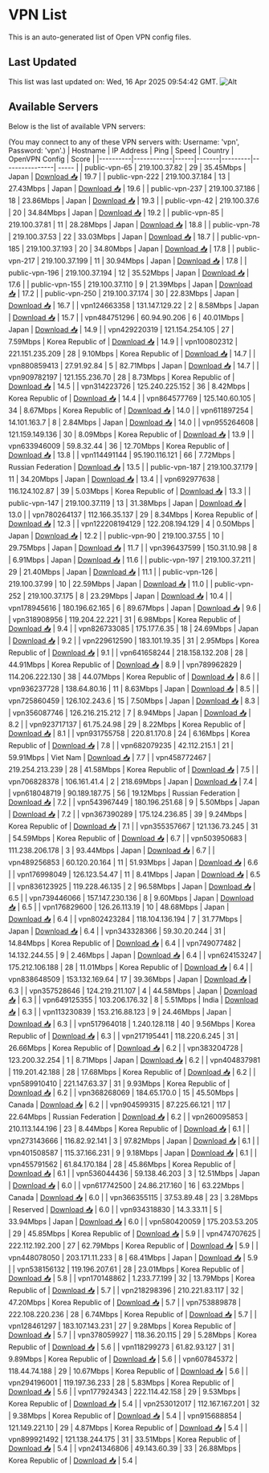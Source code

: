 # VPN List

This is an auto-generated list of Open VPN config files.

## Last Updated

This list was last updated on: Wed, 16 Apr 2025 09:54:42 GMT.
![Alt](https://repobeats.axiom.co/api/embed/186b98318ef1479477931607c1ad7d823f12451f.svg "Repobeats analytics image")

## Available Servers

Below is the list of available VPN servers:

(You may connect to any of these VPN servers with: Username: 'vpn', Password: 'vpn'.)
| Hostname | IP Address | Ping | Speed | Country | OpenVPN Config | Score |
|----------|------------|------|-------|---------|----------------| ----- |
| public-vpn-65 | 219.100.37.82 | 29 | 35.45Mbps | Japan | [Download 📥](./configs/server_0_JP.ovpn) | 19.7 |
| public-vpn-222 | 219.100.37.184 | 13 | 27.43Mbps | Japan | [Download 📥](./configs/server_1_JP.ovpn) | 19.6 |
| public-vpn-237 | 219.100.37.186 | 18 | 23.86Mbps | Japan | [Download 📥](./configs/server_2_JP.ovpn) | 19.3 |
| public-vpn-42 | 219.100.37.6 | 20 | 34.84Mbps | Japan | [Download 📥](./configs/server_3_JP.ovpn) | 19.2 |
| public-vpn-85 | 219.100.37.81 | 11 | 28.28Mbps | Japan | [Download 📥](./configs/server_4_JP.ovpn) | 18.8 |
| public-vpn-78 | 219.100.37.53 | 22 | 33.03Mbps | Japan | [Download 📥](./configs/server_5_JP.ovpn) | 18.7 |
| public-vpn-185 | 219.100.37.193 | 20 | 34.80Mbps | Japan | [Download 📥](./configs/server_6_JP.ovpn) | 17.8 |
| public-vpn-217 | 219.100.37.199 | 11 | 30.94Mbps | Japan | [Download 📥](./configs/server_7_JP.ovpn) | 17.8 |
| public-vpn-196 | 219.100.37.194 | 12 | 35.52Mbps | Japan | [Download 📥](./configs/server_8_JP.ovpn) | 17.6 |
| public-vpn-155 | 219.100.37.110 | 9 | 21.39Mbps | Japan | [Download 📥](./configs/server_9_JP.ovpn) | 17.2 |
| public-vpn-250 | 219.100.37.174 | 30 | 22.83Mbps | Japan | [Download 📥](./configs/server_10_JP.ovpn) | 16.7 |
| vpn124663358 | 131.147.129.22 | 2 | 8.58Mbps | Japan | [Download 📥](./configs/server_11_JP.ovpn) | 15.7 |
| vpn484751296 | 60.94.90.206 | 6 | 40.01Mbps | Japan | [Download 📥](./configs/server_12_JP.ovpn) | 14.9 |
| vpn429220319 | 121.154.254.105 | 27 | 7.59Mbps | Korea Republic of | [Download 📥](./configs/server_13_KR.ovpn) | 14.9 |
| vpn100802312 | 221.151.235.209 | 28 | 9.10Mbps | Korea Republic of | [Download 📥](./configs/server_14_KR.ovpn) | 14.7 |
| vpn880859413 | 27.91.92.84 | 5 | 82.71Mbps | Japan | [Download 📥](./configs/server_15_JP.ovpn) | 14.7 |
| vpn909782197 | 121.155.236.70 | 28 | 8.73Mbps | Korea Republic of | [Download 📥](./configs/server_16_KR.ovpn) | 14.5 |
| vpn314223726 | 125.240.225.152 | 36 | 8.42Mbps | Korea Republic of | [Download 📥](./configs/server_17_KR.ovpn) | 14.4 |
| vpn864577769 | 125.140.60.105 | 34 | 8.67Mbps | Korea Republic of | [Download 📥](./configs/server_18_KR.ovpn) | 14.0 |
| vpn611897254 | 14.101.163.7 | 8 | 2.84Mbps | Japan | [Download 📥](./configs/server_19_JP.ovpn) | 14.0 |
| vpn955264608 | 121.159.149.136 | 30 | 8.09Mbps | Korea Republic of | [Download 📥](./configs/server_20_KR.ovpn) | 13.9 |
| vpn633946009 | 59.8.32.44 | 36 | 12.70Mbps | Korea Republic of | [Download 📥](./configs/server_21_KR.ovpn) | 13.8 |
| vpn114491144 | 95.190.116.121 | 66 | 7.72Mbps | Russian Federation | [Download 📥](./configs/server_22_RU.ovpn) | 13.5 |
| public-vpn-187 | 219.100.37.179 | 11 | 34.20Mbps | Japan | [Download 📥](./configs/server_23_JP.ovpn) | 13.4 |
| vpn692977638 | 116.124.102.87 | 39 | 5.03Mbps | Korea Republic of | [Download 📥](./configs/server_24_KR.ovpn) | 13.3 |
| public-vpn-147 | 219.100.37.119 | 13 | 31.38Mbps | Japan | [Download 📥](./configs/server_25_JP.ovpn) | 13.0 |
| vpn780264137 | 112.166.35.137 | 29 | 8.34Mbps | Korea Republic of | [Download 📥](./configs/server_26_KR.ovpn) | 12.3 |
| vpn122208194129 | 122.208.194.129 | 4 | 0.50Mbps | Japan | [Download 📥](./configs/server_27_JP.ovpn) | 12.2 |
| public-vpn-90 | 219.100.37.55 | 10 | 29.75Mbps | Japan | [Download 📥](./configs/server_28_JP.ovpn) | 11.7 |
| vpn396437599 | 150.31.10.98 | 8 | 6.91Mbps | Japan | [Download 📥](./configs/server_29_JP.ovpn) | 11.6 |
| public-vpn-197 | 219.100.37.211 | 29 | 21.40Mbps | Japan | [Download 📥](./configs/server_30_JP.ovpn) | 11.1 |
| public-vpn-126 | 219.100.37.99 | 10 | 22.59Mbps | Japan | [Download 📥](./configs/server_31_JP.ovpn) | 11.0 |
| public-vpn-252 | 219.100.37.175 | 8 | 23.29Mbps | Japan | [Download 📥](./configs/server_32_JP.ovpn) | 10.4 |
| vpn178945616 | 180.196.62.165 | 6 | 89.67Mbps | Japan | [Download 📥](./configs/server_33_JP.ovpn) | 9.6 |
| vpn318908956 | 119.204.22.221 | 31 | 6.98Mbps | Korea Republic of | [Download 📥](./configs/server_34_KR.ovpn) | 9.4 |
| vpn826733085 | 175.177.6.35 | 18 | 24.69Mbps | Japan | [Download 📥](./configs/server_35_JP.ovpn) | 9.2 |
| vpn229612590 | 183.101.19.35 | 31 | 2.95Mbps | Korea Republic of | [Download 📥](./configs/server_36_KR.ovpn) | 9.1 |
| vpn641658244 | 218.158.132.208 | 28 | 44.91Mbps | Korea Republic of | [Download 📥](./configs/server_37_KR.ovpn) | 8.9 |
| vpn789962829 | 114.206.222.130 | 38 | 44.07Mbps | Korea Republic of | [Download 📥](./configs/server_38_KR.ovpn) | 8.6 |
| vpn936237728 | 138.64.80.16 | 11 | 8.63Mbps | Japan | [Download 📥](./configs/server_39_JP.ovpn) | 8.5 |
| vpn725860459 | 126.102.243.6 | 15 | 7.50Mbps | Japan | [Download 📥](./configs/server_40_JP.ovpn) | 8.3 |
| vpn356087746 | 126.216.215.212 | 7 | 8.94Mbps | Japan | [Download 📥](./configs/server_41_JP.ovpn) | 8.2 |
| vpn923717137 | 61.75.24.98 | 29 | 8.22Mbps | Korea Republic of | [Download 📥](./configs/server_42_KR.ovpn) | 8.1 |
| vpn931755758 | 220.81.170.8 | 24 | 6.16Mbps | Korea Republic of | [Download 📥](./configs/server_43_KR.ovpn) | 7.8 |
| vpn682079235 | 42.112.215.1 | 21 | 59.91Mbps | Viet Nam | [Download 📥](./configs/server_44_VN.ovpn) | 7.7 |
| vpn458772467 | 219.254.213.239 | 28 | 41.58Mbps | Korea Republic of | [Download 📥](./configs/server_45_KR.ovpn) | 7.5 |
| vpn706828378 | 106.161.41.4 | 2 | 218.69Mbps | Japan | [Download 📥](./configs/server_46_JP.ovpn) | 7.4 |
| vpn618048719 | 90.189.187.75 | 56 | 19.12Mbps | Russian Federation | [Download 📥](./configs/server_47_RU.ovpn) | 7.2 |
| vpn543967449 | 180.196.251.68 | 9 | 5.50Mbps | Japan | [Download 📥](./configs/server_48_JP.ovpn) | 7.2 |
| vpn367390289 | 175.124.236.85 | 39 | 9.24Mbps | Korea Republic of | [Download 📥](./configs/server_49_KR.ovpn) | 7.1 |
| vpn355357667 | 121.136.73.245 | 31 | 54.59Mbps | Korea Republic of | [Download 📥](./configs/server_50_KR.ovpn) | 6.7 |
| vpn503950683 | 111.238.206.178 | 3 | 93.44Mbps | Japan | [Download 📥](./configs/server_51_JP.ovpn) | 6.7 |
| vpn489256853 | 60.120.20.164 | 11 | 51.93Mbps | Japan | [Download 📥](./configs/server_52_JP.ovpn) | 6.6 |
| vpn176998049 | 126.123.54.47 | 11 | 8.41Mbps | Japan | [Download 📥](./configs/server_53_JP.ovpn) | 6.5 |
| vpn836123925 | 119.228.46.135 | 2 | 96.58Mbps | Japan | [Download 📥](./configs/server_54_JP.ovpn) | 6.5 |
| vpn739446066 | 157.147.230.136 | 8 | 9.60Mbps | Japan | [Download 📥](./configs/server_55_JP.ovpn) | 6.5 |
| vpn176829600 | 126.26.113.19 | 10 | 48.68Mbps | Japan | [Download 📥](./configs/server_56_JP.ovpn) | 6.4 |
| vpn802423284 | 118.104.136.194 | 7 | 31.77Mbps | Japan | [Download 📥](./configs/server_57_JP.ovpn) | 6.4 |
| vpn343328366 | 59.30.20.244 | 31 | 14.84Mbps | Korea Republic of | [Download 📥](./configs/server_58_KR.ovpn) | 6.4 |
| vpn749077482 | 14.132.244.55 | 9 | 2.46Mbps | Japan | [Download 📥](./configs/server_59_JP.ovpn) | 6.4 |
| vpn624153247 | 175.212.106.188 | 28 | 11.01Mbps | Korea Republic of | [Download 📥](./configs/server_60_KR.ovpn) | 6.4 |
| vpn838648509 | 153.132.169.64 | 17 | 39.36Mbps | Japan | [Download 📥](./configs/server_61_JP.ovpn) | 6.3 |
| vpn357528646 | 124.219.211.107 | 4 | 44.58Mbps | Japan | [Download 📥](./configs/server_62_JP.ovpn) | 6.3 |
| vpn649125355 | 103.206.176.32 | 8 | 5.51Mbps | India | [Download 📥](./configs/server_63_IN.ovpn) | 6.3 |
| vpn113230839 | 153.216.88.123 | 9 | 24.46Mbps | Japan | [Download 📥](./configs/server_64_JP.ovpn) | 6.3 |
| vpn517964018 | 1.240.128.118 | 40 | 9.56Mbps | Korea Republic of | [Download 📥](./configs/server_65_KR.ovpn) | 6.3 |
| vpn217195441 | 118.220.6.245 | 31 | 26.66Mbps | Korea Republic of | [Download 📥](./configs/server_66_KR.ovpn) | 6.2 |
| vpn383204728 | 123.200.32.254 | 1 | 8.71Mbps | Japan | [Download 📥](./configs/server_67_JP.ovpn) | 6.2 |
| vpn404837981 | 119.201.42.188 | 28 | 17.68Mbps | Korea Republic of | [Download 📥](./configs/server_68_KR.ovpn) | 6.2 |
| vpn589910410 | 221.147.63.37 | 31 | 9.93Mbps | Korea Republic of | [Download 📥](./configs/server_69_KR.ovpn) | 6.2 |
| vpn368268069 | 184.65.170.0 | 15 | 45.50Mbps | Canada | [Download 📥](./configs/server_70_CA.ovpn) | 6.2 |
| vpn904599315 | 87.225.66.121 | 117 | 22.64Mbps | Russian Federation | [Download 📥](./configs/server_71_RU.ovpn) | 6.2 |
| vpn260095853 | 210.113.144.196 | 23 | 8.44Mbps | Korea Republic of | [Download 📥](./configs/server_72_KR.ovpn) | 6.1 |
| vpn273143666 | 116.82.92.141 | 3 | 97.82Mbps | Japan | [Download 📥](./configs/server_73_JP.ovpn) | 6.1 |
| vpn401508587 | 115.37.166.231 | 9 | 9.18Mbps | Japan | [Download 📥](./configs/server_74_JP.ovpn) | 6.1 |
| vpn455791562 | 61.84.170.184 | 28 | 45.86Mbps | Korea Republic of | [Download 📥](./configs/server_75_KR.ovpn) | 6.1 |
| vpn536044436 | 59.138.46.203 | 3 | 12.51Mbps | Japan | [Download 📥](./configs/server_76_JP.ovpn) | 6.0 |
| vpn617742500 | 24.86.217.160 | 16 | 63.22Mbps | Canada | [Download 📥](./configs/server_77_CA.ovpn) | 6.0 |
| vpn366355115 | 37.53.89.48 | 23 | 3.28Mbps | Reserved | [Download 📥](./configs/server_78_ZZ.ovpn) | 6.0 |
| vpn934318830 | 14.3.33.11 | 5 | 33.94Mbps | Japan | [Download 📥](./configs/server_79_JP.ovpn) | 6.0 |
| vpn580420059 | 175.203.53.205 | 29 | 45.85Mbps | Korea Republic of | [Download 📥](./configs/server_80_KR.ovpn) | 5.9 |
| vpn474707625 | 222.112.192.200 | 27 | 62.79Mbps | Korea Republic of | [Download 📥](./configs/server_81_KR.ovpn) | 5.9 |
| vpn448078050 | 203.171.11.233 | 8 | 68.41Mbps | Japan | [Download 📥](./configs/server_82_JP.ovpn) | 5.9 |
| vpn538156132 | 119.196.207.61 | 28 | 23.01Mbps | Korea Republic of | [Download 📥](./configs/server_83_KR.ovpn) | 5.8 |
| vpn170148862 | 1.233.77.199 | 32 | 13.79Mbps | Korea Republic of | [Download 📥](./configs/server_84_KR.ovpn) | 5.7 |
| vpn218298396 | 210.221.83.117 | 32 | 47.20Mbps | Korea Republic of | [Download 📥](./configs/server_85_KR.ovpn) | 5.7 |
| vpn753889878 | 222.108.220.236 | 28 | 6.74Mbps | Korea Republic of | [Download 📥](./configs/server_86_KR.ovpn) | 5.7 |
| vpn128461297 | 183.107.143.231 | 27 | 9.28Mbps | Korea Republic of | [Download 📥](./configs/server_87_KR.ovpn) | 5.7 |
| vpn378059927 | 118.36.20.115 | 29 | 5.28Mbps | Korea Republic of | [Download 📥](./configs/server_88_KR.ovpn) | 5.6 |
| vpn118299273 | 61.82.93.127 | 31 | 9.89Mbps | Korea Republic of | [Download 📥](./configs/server_89_KR.ovpn) | 5.6 |
| vpn607845372 | 118.44.74.188 | 29 | 10.67Mbps | Korea Republic of | [Download 📥](./configs/server_90_KR.ovpn) | 5.6 |
| vpn294196001 | 119.197.36.233 | 28 | 5.83Mbps | Korea Republic of | [Download 📥](./configs/server_91_KR.ovpn) | 5.6 |
| vpn177924343 | 222.114.42.158 | 29 | 9.53Mbps | Korea Republic of | [Download 📥](./configs/server_92_KR.ovpn) | 5.4 |
| vpn253012017 | 112.167.167.201 | 32 | 9.38Mbps | Korea Republic of | [Download 📥](./configs/server_93_KR.ovpn) | 5.4 |
| vpn915688854 | 121.149.221.10 | 29 | 4.87Mbps | Korea Republic of | [Download 📥](./configs/server_94_KR.ovpn) | 5.4 |
| vpn899921492 | 121.138.244.175 | 31 | 33.51Mbps | Korea Republic of | [Download 📥](./configs/server_95_KR.ovpn) | 5.4 |
| vpn241346806 | 49.143.60.39 | 33 | 26.88Mbps | Korea Republic of | [Download 📥](./configs/server_96_KR.ovpn) | 5.4 |
